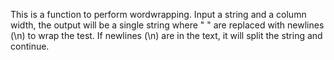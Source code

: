 This is a function to perform wordwrapping.
Input a string and a column width, the output will be a single string where " " 
are replaced with newlines (\n) to wrap the test.
If newlines (\n) are in the text, it will split the string and continue. 